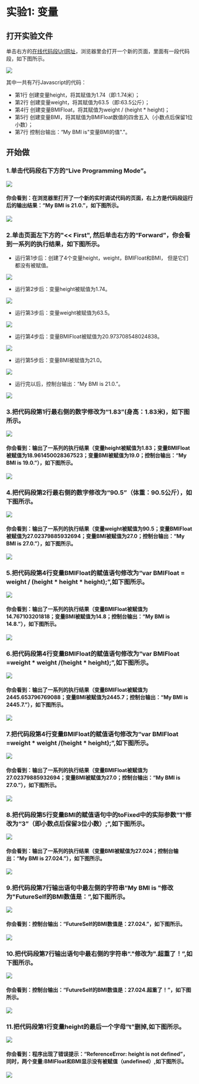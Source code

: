 ﻿# 实验1:  变量


## 打开实验文件

单击右方的[在线代码段Url网址](http://pythontutor.com/visualize.html#code=var%20height%20%3D%201.74%3B%0Avar%20weight%20%3D%2063.5%3B%0A%20%20%20%0Avar%20BMIFloat%20%3D%20weight%20/%20%28height%20*%20height%29%3B%0Avar%20BMI%20%3D%20BMIFloat.toFixed%281%29%3B%0A%0Aconsole.log%28%22My%20BMI%20is%20%22%20%2B%20BMI%20%2B%20%22.%22%29%3B&cumulative=false&heapPrimitives=nevernest&mode=edit&origin=opt-frontend.js&py=js&rawInputLstJSON=%5B%5D&textReferences=false)，浏览器里会打开一个新的页面，里面有一段代码段，如下图所示。

![](/images/章1-快速掌握编程的基础知识/变量/0.bmp)

其中一共有7行Javascript的代码：

- 第1行 创建变量height，将其赋值为1.74（即:1.74米）；
- 第2行 创建变量weight，将其赋值为63.5（即:63.5公斤）；
- 第4行 创建变量BMIFloat，将其赋值为weight / (height * height)；
- 第5行 创建变量BMI，将其赋值为BMIFloat数值的四舍五入（小数点后保留1位小数）；
- 第7行 控制台输出：“My BMI is"变量BMI的值"."。

## 开始做

### 1.单击代码段右下方的“Live Programming Mode”。

![](/images/章1-快速掌握编程的基础知识/变量/1a.bmp)

#### 你会看到：在浏览器里打开了一个新的实时调试代码的页面，右上方是代码段运行后的输出结果：“My BMI is 21.0.”，如下图所示。

![](/images/章1-快速掌握编程的基础知识/变量/1b.bmp)

### 2.单击页面左下方的"<< First", 然后单击右方的“Forward”，你会看到一系列的执行结果，如下图所示。

- 运行第1步后：创建了4个变量height，weight，BMIFloat和BMI， 但是它们都没有被赋值。

![](/images/章1-快速掌握编程的基础知识/变量/2b1.bmp)

- 运行第2步后：变量height被赋值为1.74。

![](/images/章1-快速掌握编程的基础知识/变量/2b2.bmp)

- 运行第3步后：变量weight被赋值为63.5。

![](/images/章1-快速掌握编程的基础知识/变量/2b3.bmp)

- 运行第4步后：变量BMIFloat被赋值为20.973708548024838。

![](/images/章1-快速掌握编程的基础知识/变量/2b4.bmp)

- 运行第5步后：变量BMI被赋值为21.0。

![](/images/章1-快速掌握编程的基础知识/变量/2b5.bmp)

- 运行完以后，控制台输出：“My BMI is 21.0.”。

![](/images/章1-快速掌握编程的基础知识/变量/2b6.bmp)

### 3.把代码段第1行最右侧的数字修改为“1.83”(身高：1.83米)，如下图所示。

![](/images/章1-快速掌握编程的基础知识/变量/3a.bmp)

#### 你会看到：输出了一系列的执行结果（变量height被赋值为1.83；变量BMIFloat被赋值为18.961450028367523；变量BMI被赋值为19.0；控制台输出：“My BMI is 19.0.”），如下图所示。

![](/images/章1-快速掌握编程的基础知识/变量/3b.bmp)

### 4.把代码段第2行最右侧的数字修改为“90.5”（体重：90.5公斤），如下图所示。

![](/images/章1-快速掌握编程的基础知识/变量/4a.bmp)

#### 你会看到：输出了一系列的执行结果（变量weight被赋值为90.5；变量BMIFloat被赋值为27.02379885932694；变量BMI被赋值为27.0；控制台输出：“My BMI is 27.0.”），如下图所示。

![](/images/章1-快速掌握编程的基础知识/变量/4b.bmp)

### 5.把代码段第4行变量BMIFloat的赋值语句修改为“var BMIFloat = weight / (height * height * height);”,如下图所示。

![](/images/章1-快速掌握编程的基础知识/变量/5a.bmp)

#### 你会看到：输出了一系列的执行结果（变量BMIFloat被赋值为14.767103201818；变量BMI被赋值为14.8；控制台输出：“My BMI is 14.8.”），如下图所示。

![](/images/章1-快速掌握编程的基础知识/变量/5b.bmp)

### 6.把代码段第4行变量BMIFloat的赋值语句修改为“var BMIFloat =weight * weight /(height * height);”,如下图所示。

![](/images/章1-快速掌握编程的基础知识/变量/6a.bmp)

#### 你会看到：输出了一系列的执行结果（变量BMIFloat被赋值为2445.653796769088；变量BMI被赋值为2445.7；控制台输出：“My BMI is 2445.7.”），如下图所示。

![](/images/章1-快速掌握编程的基础知识/变量/6b.bmp)

### 7.把代码段第4行变量BMIFloat的赋值语句修改为“var BMIFloat =weight * weight /(height * height);”,如下图所示。

![](/images/章1-快速掌握编程的基础知识/变量/7a.bmp)

#### 你会看到：输出了一系列的执行结果（变量BMIFloat被赋值为27.02379885932694；变量BMI被赋值为27.0；控制台输出：“My BMI is 27.0.”），如下图所示。

![](/images/章1-快速掌握编程的基础知识/变量/7b.bmp)

### 8.把代码段第5行变量BMI的赋值语句中的toFixed中的实际参数“1”修改为“3”（即小数点后保留3位小数）;”,如下图所示。

![](/images/章1-快速掌握编程的基础知识/变量/8a.bmp)

#### 你会看到：输出了一系列的执行结果（变量BMI被赋值为27.024；控制台输出：“My BMI is 27.024.”），如下图所示。

![](/images/章1-快速掌握编程的基础知识/变量/8b.bmp)

### 9.把代码段第7行输出语句中最左侧的字符串“My BMI is "修改为"FutureSelf的BMI数值是：”,如下图所示。

![](/images/章1-快速掌握编程的基础知识/变量/9a.bmp)

#### 你会看到：控制台输出：“FutureSelf的BMI数值是：27.024.”，如下图所示。

![](/images/章1-快速掌握编程的基础知识/变量/9b.bmp)

### 10.把代码段第7行输出语句中最右侧的字符串“."修改为".超重了！”,如下图所示。

![](/images/章1-快速掌握编程的基础知识/变量/10a.bmp)

#### 你会看到：控制台输出：“FutureSelf的BMI数值是：27.024.超重了！”，如下图所示。

![](/images/章1-快速掌握编程的基础知识/变量/10b.bmp)

### 11.把代码段第1行变量height的最后一个字母“t”删掉,如下图所示。

![](/images/章1-快速掌握编程的基础知识/变量/11a.bmp)

#### 你会看到：程序出现了错误提示：“ReferenceError: height is not defined”，同时，两个变量:BMIFloat和BMI显示没有被赋值（undefined）,如下图所示。

![](/images/章1-快速掌握编程的基础知识/变量/11b.bmp)


